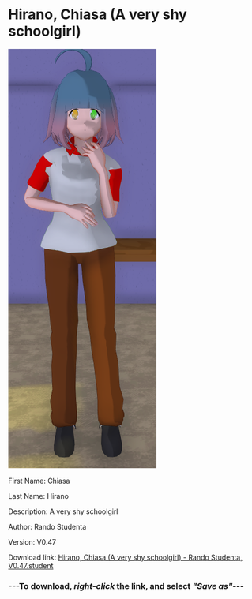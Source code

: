 # Hirano, Chiasa (A very shy schoolgirl)

<img src="https://raw.githubusercontent.com/Arbiter1223/Daigaku-Gurashi-Custom-Students/master/Students/Files/Hirano%2C%20Chiasa%20(A%20very%20shy%20schoolgirl).png" title="Hirano, Chiasa (A very shy schoolgirl) - Rando Studenta, V0.47">

First Name: Chiasa

Last Name: Hirano

Description: A very shy schoolgirl

Author: Rando Studenta

Version: V0.47

Download link: <a href="https://raw.githubusercontent.com/Arbiter1223/Daigaku-Gurashi-Custom-Students/master/Students/Files/Hirano%2C%20Chiasa%20(A%20very%20shy%20schoolgirl)%20-%20Rando%20Studenta%2C%20V0.47.student">Hirano, Chiasa (A very shy schoolgirl) - Rando Studenta, V0.47.student</a>

### ---**To download, _right-click_ the link, and select _"Save as"_**---
